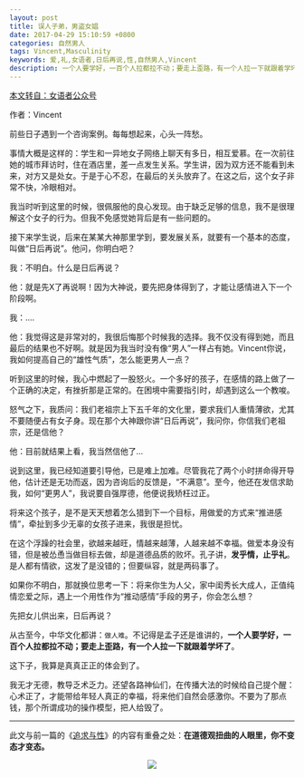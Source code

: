 ```yaml
---
layout: post
title: 误人子弟，男盗女娼
date: 2017-04-29 15:10:59 +0800
categories: 自然男人
tags: Vincent,Masculinity
keywords: 爱,礼,女语者,日后再说,性,自然男人,Vincent
description: 一个人要学好，一百个人拉都拉不动；要走上歪路，有一个人拉一下就跟着学坏了
---
```

 [本文转自：女语者公众号](https://mp.weixin.qq.com/mp/appmsg/show?__biz=MjM5ODk1NDQ4MQ==&appmsgid=10000079&itemidx=1&mpshare=1&scene=1&srcid=0406zGt1C2HhyaFTahaF6wEw&uin=&key=&ascene=1&devicetype=Windows+7&version=62040143&lang=zh_CN&winzoom=1)

作者：Vincent

前些日子遇到一个咨询案例。每每想起来，心头一阵愁。

事情大概是这样的：学生和一异地女子网络上聊天有多日，相互爱慕。在一次前往她的城市拜访时，住在酒店里，差一点发生关系。学生讲，因为双方还不能看到未来，对方又是处女。于是于心不忍，在最后的关头放弃了。在这之后，这个女子非常不快，冷眼相对。

我当时听到这里的时候，很佩服他的良心发现。由于缺乏足够的信息，我不是很理解这个女子的行为。但我不免感觉她背后是有一些问题的。

接下来学生说，后来在某某大神那里学到，要发展关系，就要有一个基本的态度，叫做“日后再说”。他问，你明白吧？

我：不明白。什么是日后再说？

他：就是先X了再说啊！因为大神说，要先把身体得到了，才能让感情进入下一个阶段啊。

我：….

他：我觉得这是非常对的，我很后悔那个时候我的选择。我不仅没有得到她，而且最后的结果也不好啊。就是因为我当时没有像“男人”一样占有她。Vincent你说，我如何提高自己的“雄性气质”，怎么能更男人一点？

听到这里的时候，我心中燃起了一股怒火。一个多好的孩子，在感情的路上做了一个正确的决定，有挫折那是正常的。在困境中需要指引时，却遇到这么一个教唆。

怒气之下，我质问：我们老祖宗上下五千年的文化里，要求我们人重情薄欲，尤其不要随便占有女子身。现在那个大神跟你讲“日后再说”，我问你，你信我们老祖宗，还是信他？

他：目前就结果上看，我当然信他了…

说到这里，我已经知道要引导他，已是难上加难。尽管我花了两个小时拼命得开导他，估计还是无功而返，因为咨询后的反馈是，“不满意”。至今，他还在发信求助我，如何“更男人”，我说要自强厚德，他便说我矫枉过正。

将来这个孩子，是不是天天想着怎么猎到下一个目标，用做爱的方式来“推进感情”，牵扯到多少无辜的女孩子进来，我很是担忧。

在这个浮躁的社会里，欲越来越旺，情越来越薄，人越来越不幸福。做爱本身没有错，但是被怂恿当做目标去做，却是道德品质的败坏。孔子讲，**发乎情，止乎礼**。是人都有情欲，这发了是没错的；但要纵容，就是两码事了。

如果你不明白，那就换位思考一下：将来你生为人父，家中闺秀长大成人，正值纯情恋爱之际，遇上一个用性作为“推动感情”手段的男子，你会怎么想？

先把女儿供出来，日后再说？

从古至今，中华文化都讲：`做人难`。不记得是孟子还是谁讲的，**一个人要学好，一百个人拉都拉不动；要走上歪路，有一个人拉一下就跟着学坏了**。

这下子，我算是真真正正的体会到了。

我无才无德，教导乏术乏力。还望各路神仙们，在传播大法的时候给自己提个醒：心术正了，才能带给年轻人真正的幸福，将来他们自然会感激你。不要为了那点钱，那个所谓成功的操作模型，把人给毁了。

---
此文与前一篇的《[追求与性](http:/samsprite.github.io/2017/04/29/asprie-and-sex.html)》的内容有重叠之处：**在道德观扭曲的人眼里，你不变态才变态。**

<center><img src="http://i4.buimg.com/592712/a7167964a8b79c51.png"></center>
